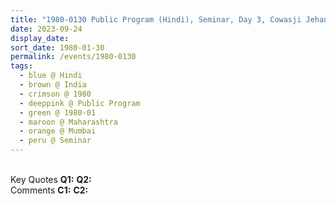 ```yaml
---
title: "1980-0130 Public Program (Hindi), Seminar, Day 3, Cowasji Jehangir Hall, 15, Madam Cama Road, Mantralaya, Fort, Mumbai, Maharashtra, India"
date: 2023-09-24
display_date: 
sort_date: 1980-01-30
permalink: /events/1980-0130
tags:
  - blue @ Hindi
  - brown @ India
  - crimson @ 1980
  - deeppink @ Public Program
  - green @ 1980-01
  - maroon @ Maharashtra
  - orange @ Mumbai
  - peru @ Seminar
---
```


<br>

<wave-list>
  <list-title color="DarkSeaGreen" width="55">Key Quotes</list-title>
  <list-item color="BlanchedAlmond" width="280"><b>Q1:</b> <i></i></list-item>
  <list-item color="Lavender" width="280"><b>Q2:</b> <i></i></list-item>
</wave-list>

<br>

<wave-list>
  <list-title color="DarkSeaGreen" width="55">Comments</list-title>
  <list-item color="BlanchedAlmond" width="280"><b>C1:</b> <i></i></list-item>
  <list-item color="Lavender" width="280"><b>C2:</b> <i></i></list-item>
</wave-list>
